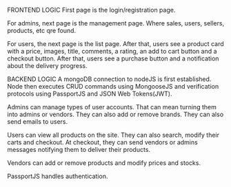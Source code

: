 FRONTEND LOGIC
First page is the login/registration page.

For admins, next page is the management page. Where sales, users, sellers, products, etc qre found.

For users, the next page is the list page.
After that, users see a product card with a price, images, title, comments, a rating, an add to cart button and a checkout button.
After that, users see a purchase button and a notification about the delivery progress.


BACKEND LOGIC
A mongoDB connection to nodeJS is first established. Node then executes CRUD commands using MongooseJS and verification protocols using PassportJS and JSON Web Tokens(JWT).

Admins can manage types of user accounts. That can mean turning them into admins or vendors. They can also add or remove brands. They can also send emails to users.

Users can view all products on the site. They can also search, modify their carts and checkout. At checkout, they can send vendors or admins messages notifying them to deliver their products.

Vendors can add or remove products and modify prices and stocks.

PassportJS handles authentication.